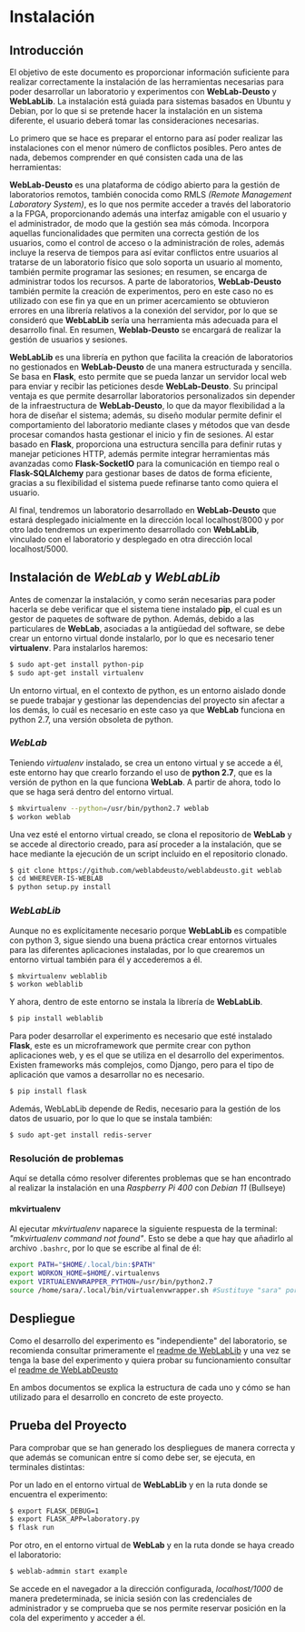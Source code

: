 # Instalación

## Introducción
El objetivo de este documento es proporcionar información suficiente para realizar correctamente la instalación de las herramientas necesarias para poder desarrollar un laboratorio y experimentos con **WebLab-Deusto** y **WebLabLib**. La instalación está guiada para sistemas basados en Ubuntu y Debian, por lo que si se pretende hacer la instalación en un sistema diferente, el usuario deberá tomar las consideraciones necesarias.

Lo primero que se hace es preparar el entorno para así poder realizar las instalaciones con el menor número de conflictos posibles. Pero antes de nada, debemos comprender en qué consisten cada una de las herramientas:

**WebLab-Deusto** es una plataforma de código abierto para la gestión de laboratorios remotos, también conocida como RMLS *(Remote Management Laboratory System)*, es lo que nos permite acceder a través del laboratorio a la FPGA, proporcionando además una interfaz amigable con el usuario y el administrador, de modo que la gestión sea más cómoda. Incorpora aquellas funcionalidades que permiten una correcta gestión de los usuarios, como el control de acceso o la administración de roles, además incluye la reserva de tiempos para así evitar conflictos entre usuarios al tratarse de un laboratorio físico que solo soporta un usuario al momento, también permite programar las sesiones; en resumen, se encarga de administrar todos los recursos. A parte de laboratorios, **WebLab-Deusto** también permite la creación de experimentos, pero en este caso no es utilizado con ese fin ya que en un primer acercamiento se obtuvieron errores en una librería relativos a la conexión del servidor, por lo que se consideró que **WebLabLib** sería una herramienta más adecuada para el desarrollo final. En resumen, **Weblab-Deusto** se encargará de realizar la gestión de usuarios y sesiones. 

**WebLabLib** es una librería en python que facilita la creación de laboratorios no gestionados en **WebLab-Deusto** de una manera estructurada y sencilla. Se basa en **Flask**, esto permite que se pueda lanzar un servidor local web para enviar y recibir las peticiones desde **WebLab-Deusto**. Su principal ventaja es que permite desarrollar laboratorios personalizados sin depender de la infraestructura de **WebLab-Deusto**, lo que da mayor flexibilidad a la hora de diseñar el sistema; además, su diseño modular permite definir el comportamiento del laboratorio mediante clases y métodos que van desde procesar comandos hasta gestionar el inicio y fin de sesiones.  Al estar basado en **Flask**, proporciona una estructura sencilla para definir rutas y manejar peticiones HTTP, además permite integrar herramientas más avanzadas como **Flask-SocketIO** para la comunicación en tiempo real o **Flask-SQLAlchemy** para gestionar bases de datos de forma eficiente, gracias a su flexibilidad el sistema puede refinarse tanto como quiera el usuario.  

Al final, tendremos un laboratorio desarrollado en **WebLab-Deusto** que estará desplegado inicialmente en la dirección local localhost/8000 y por otro lado tendremos un experimento desarrollado con **WebLabLib**, vinculado con el laboratorio y desplegado en otra dirección local localhost/5000.

## Instalación de *WebLab* y *WebLabLib* 
Antes de comenzar la instalación, y como serán necesarias para poder hacerla se debe verificar que el sistema tiene instalado **pip**, el cual es un gestor de paquetes de software de python. Además, debido a las particulares de **WebLab**, asociadas a la antigüedad del software, se debe crear un entorno virtual donde instalarlo, por lo que es necesario tener **virtualenv**. Para instalarlos haremos:

```bash
$ sudo apt-get install python-pip
$ sudo apt-get install virtualenv
```

Un entorno virtual, en el contexto de python, es un entorno aislado donde se puede trabajar y gestionar las dependencias del proyecto sin afectar a los demás, lo cuál es necesario en este caso ya que **WebLab** funciona en python 2.7, una versión obsoleta de python.

### *WebLab*
Teniendo *virtualenv* instalado, se crea un entono virtual y se accede a él, este entorno hay que crearlo forzando el uso de **python 2.7**, que es la versión de python en la que funciona **WebLab**. A partir de ahora, todo lo que se haga será dentro del entorno virtual.
``` bash
$ mkvirtualenv --python=/usr/bin/python2.7 weblab
$ workon weblab
```
Una vez esté el entorno virtual creado, se clona el repositorio de **WebLab** y se accede al directorio creado, para así proceder a la instalación, que se hace mediante la ejecución de un script incluido en el repositorio clonado.
``` bash
$ git clone https://github.com/weblabdeusto/weblabdeusto.git weblab
$ cd WHEREVER-IS-WEBLAB
$ python setup.py install
```

### *WebLabLib*
Aunque no es explícitamente necesario porque **WebLabLib** es compatible con python 3, sigue siendo una buena práctica crear entornos virtuales para las diferentes aplicaciones instaladas, por lo que crearemos un entorno virtual también para él y accederemos a él.
``` bash
$ mkvirtualenv weblablib
$ workon weblablib
```
Y ahora, dentro de este entorno se instala la librería de **WebLabLib**.
``` bash
$ pip install weblablib
```
Para poder desarrollar el experimento es necesario que esté instalado **Flask**, este es un microframework que permite crear con python aplicaciones web, y es el que se utiliza en el desarrollo del experimentos. Existen frameworks más complejos, como Django, pero para el tipo de aplicación que vamos a desarrollar no es necesario. 
``` bash 
$ pip install flask
```

Además, WebLabLib depende de Redis, necesario para la gestión de los datos de usuario, por lo que lo que se instala también:
``` bash
$ sudo apt-get install redis-server
```

### Resolución de problemas
Aquí se detalla cómo resolver diferentes problemas que se han encontrado al realizar la instalación en una *Raspberry Pi 400* con *Debian 11* (Bullseye)
#### mkvirtualenv
Al ejecutar *mkvirtualenv* naparece la siguiente respuesta de la terminal: *"mkvirtualenv command not found"*. Esto se debe a que hay que añadirlo al archivo `.bashrc`, por lo que se escribe al final de él:
``` bash
export PATH="$HOME/.local/bin:$PATH"
export WORKON_HOME=$HOME/.virtualenvs
export VIRTUALENVWRAPPER_PYTHON=/usr/bin/python2.7
source /home/sara/.local/bin/virtualenvwrapper.sh #Sustituye "sara" por tu usuario
```
## Despliegue
Como el desarrollo del experimento es "independiente" del laboratorio, se recomienda consultar primeramente el [readme de WebLabLib](WebLabLib.md) y una vez se tenga la base del experimento y quiera probar su funcionamiento consultar el [readme de WebLabDeusto](WebLabDeusto.md)

En ambos documentos se explica la estructura de cada uno y cómo se han utilizado para el desarrollo en concreto de este proyecto.

## **Prueba del Proyecto** 
Para comprobar que se han generado los despliegues de manera correcta y que además se comunican entre sí como debe ser, se ejecuta, en terminales distintas:

Por un lado en el entorno virtual de **WebLabLib** y en la ruta donde se encuentra el experimento:

``` bash
$ export FLASK_DEBUG=1
$ export FLASK_APP=laboratory.py
$ flask run
```  
Por otro, en el entorno virtual de **WebLab** y en la ruta donde se haya creado el laboratorio:

``` bash
$ weblab-admmin start example
```
Se accede en el navegador a la dirección configurada, *localhost/1000* de manera predeterminada, se inicia sesión con las credenciales de administrador y se comprueba que se nos permite reservar posición en la cola del experimento y acceder a él.

